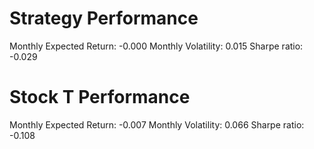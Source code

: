 # Strategy Performance
Monthly Expected Return: -0.000
Monthly Volatility: 0.015
Sharpe ratio: -0.029
# Stock T Performance
Monthly Expected Return: -0.007
Monthly Volatility: 0.066
Sharpe ratio: -0.108
